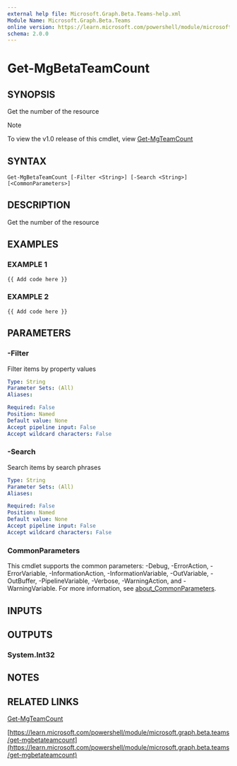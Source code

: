 ```yaml
---
external help file: Microsoft.Graph.Beta.Teams-help.xml
Module Name: Microsoft.Graph.Beta.Teams
online version: https://learn.microsoft.com/powershell/module/microsoft.graph.beta.teams/get-mgbetateamcount
schema: 2.0.0
---
```


# Get-MgBetaTeamCount

## SYNOPSIS
Get the number of the resource

> [!NOTE]
> To view the v1.0 release of this cmdlet, view [Get-MgTeamCount](/powershell/module/Microsoft.Graph.Teams/Get-MgTeamCount?view=graph-powershell-1.0)

## SYNTAX

```
Get-MgBetaTeamCount [-Filter <String>] [-Search <String>] [<CommonParameters>]
```

## DESCRIPTION
Get the number of the resource

## EXAMPLES

### EXAMPLE 1
```
{{ Add code here }}
```

### EXAMPLE 2
```
{{ Add code here }}
```

## PARAMETERS

### -Filter
Filter items by property values

```yaml
Type: String
Parameter Sets: (All)
Aliases:

Required: False
Position: Named
Default value: None
Accept pipeline input: False
Accept wildcard characters: False
```

### -Search
Search items by search phrases

```yaml
Type: String
Parameter Sets: (All)
Aliases:

Required: False
Position: Named
Default value: None
Accept pipeline input: False
Accept wildcard characters: False
```

### CommonParameters
This cmdlet supports the common parameters: -Debug, -ErrorAction, -ErrorVariable, -InformationAction, -InformationVariable, -OutVariable, -OutBuffer, -PipelineVariable, -Verbose, -WarningAction, and -WarningVariable. For more information, see [about_CommonParameters](http://go.microsoft.com/fwlink/?LinkID=113216).

## INPUTS

## OUTPUTS

### System.Int32
## NOTES

## RELATED LINKS
[Get-MgTeamCount](/powershell/module/Microsoft.Graph.Teams/Get-MgTeamCount?view=graph-powershell-1.0)

[https://learn.microsoft.com/powershell/module/microsoft.graph.beta.teams/get-mgbetateamcount](https://learn.microsoft.com/powershell/module/microsoft.graph.beta.teams/get-mgbetateamcount)


